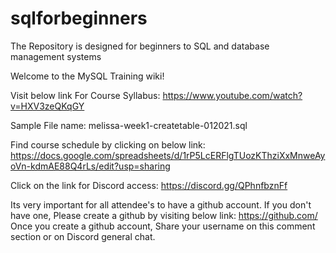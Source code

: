 # sqlforbeginners
The Repository is designed for beginners to SQL and database management systems

Welcome to the MySQL Training wiki!

Visit below link For Course Syllabus:
https://www.youtube.com/watch?v=HXV3zeQKqGY

Sample File name: melissa-week1-createtable-012021.sql

Find course schedule by clicking on below link:
https://docs.google.com/spreadsheets/d/1rP5LcERFlgTUozKThziXxMnweAyoVn-kdmAE88Q4rLs/edit?usp=sharing

Click on the link for Discord access: https://discord.gg/QPhnfbznFf

Its very important for all attendee's to have a github account. If you don't have one, Please create a github by visiting below link:
https://github.com/
Once you create a github account, Share your username on this comment section or on Discord general chat.




